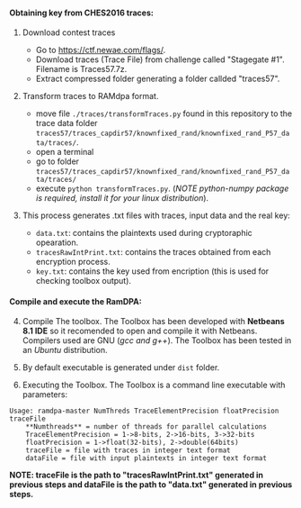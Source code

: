 #### Obtaining key from CHES2016 traces:
1. Download contest traces
	- Go to https://ctf.newae.com/flags/.
	- Download traces (Trace File) from challenge called "Stagegate #1". Filename is Traces57.7z.
	- Extract compressed folder generating a folder callded "traces57".

2. Transform traces to RAMdpa format.
	- move file `./traces/transformTraces.py` found in this repository to the trace data folder `traces57/traces_capdir57/knownfixed_rand/knownfixed_rand_P57_data/traces/`.
	- open a terminal
	- go to folder `traces57/traces_capdir57/knownfixed_rand/knownfixed_rand_P57_data/traces/`
	- execute `python transformTraces.py`. (*NOTE python-numpy package is required, install it for your linux distribution*).

3. This process generates .txt files with traces, input data and the real key:
	- `data.txt`: contains the plaintexts used during cryptoraphic opearation.
	- `tracesRawIntPrint.txt`: contains the traces obtained from each encryption process.
	- `key.txt`: contains the key used from encription (this is used for checking toolbox output).

#### Compile and execute the RamDPA:

4. Compile The toolbox. The Toolbox has been developed with **Netbeans 8.1 IDE** so it recomended to open and compile it with Netbeans. Compilers used are GNU (*gcc and g++*). The Toolbox has been tested in an *Ubuntu* distribution.

5. By default executable is generated under `dist` folder.

6. Executing the Toolbox. The Toolbox is a command line executable with parameters:

```	
Usage: ramdpa-master NumThreds TraceElementPrecision floatPrecision traceFile
	**Numthreads** = number of threads for parallel calculations
	TraceElementPrecision = 1->8-bits, 2->16-bits, 3->32-bits
	floatPrecision = 1->float(32-bits), 2->double(64bits)
	traceFile = file with traces in integer text format
	dataFile = file with input plaintexts in integer text format
```

**NOTE: traceFile is the path to "tracesRawIntPrint.txt" generated in previous steps and dataFile is the path to "data.txt" generated in previous steps.**
